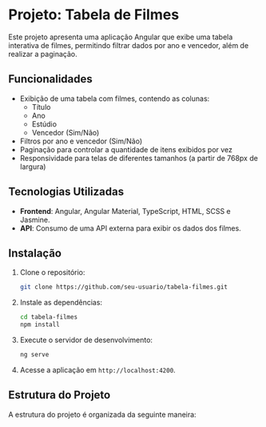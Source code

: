 # Projeto: Tabela de Filmes

Este projeto apresenta uma aplicação Angular que exibe uma tabela interativa de filmes, permitindo filtrar dados por ano e vencedor, além de realizar a paginação.

## Funcionalidades

- Exibição de uma tabela com filmes, contendo as colunas:
  - Título
  - Ano
  - Estúdio
  - Vencedor (Sim/Não)
- Filtros por ano e vencedor (Sim/Não)
- Paginação para controlar a quantidade de itens exibidos por vez
- Responsividade para telas de diferentes tamanhos (a partir de 768px de largura)
  
## Tecnologias Utilizadas

- **Frontend**: Angular, Angular Material, TypeScript, HTML, SCSS e Jasmine.
- **API**: Consumo de uma API externa para exibir os dados dos filmes.

## Instalação

1. Clone o repositório:
    ```bash
    git clone https://github.com/seu-usuario/tabela-filmes.git
    ```

2. Instale as dependências:
    ```bash
    cd tabela-filmes
    npm install
    ```

3. Execute o servidor de desenvolvimento:
    ```bash
    ng serve
    ```

4. Acesse a aplicação em `http://localhost:4200`.

## Estrutura do Projeto

A estrutura do projeto é organizada da seguinte maneira:

